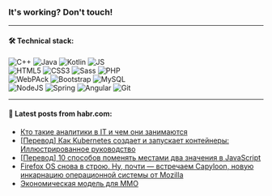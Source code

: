 ### It's working? Don't touch!

---

#### 🛠️ Technical stack:

![C++](https://img.shields.io/badge/C++-informational?logo=c%2B%2B&style=flat&logoColor=white&color=9C033A)
![Java](https://img.shields.io/badge/Java-informational?logo=java&style=flat&logoColor=white&color=007396)
![Kotlin](https://img.shields.io/badge/Kotlin-informational?logo=Kotlin&style=flat&logoColor=white&color=0095D5)
![JS](https://img.shields.io/badge/JS-informational?logo=javaScript&style=flat&logoColor=black&color=F7Df1E) <br>
![HTML5](https://img.shields.io/badge/HTML5-informational?logo=html5&style=flat&logoColor=white&color=E34F26)
![CSS3](https://img.shields.io/badge/CSS3-informational?logo=css3&style=flat&logoColor=white&color=157286)
![Sass](https://img.shields.io/badge/Saas-informational?logo=sass&style=flat&logoColor=white&color=hotpink)
![PHP](https://img.shields.io/badge/PHP-informational?logo=php&style=flat&logoColor=white&color=777BB4) <br>
![WebPAck](https://img.shields.io/badge/WebPack-informational?logo=webPack&style=flat&logoColor=white&color=FF6F00)
![Bootstrap](https://img.shields.io/badge/Bootstrap-informational?logo=Bootstrap&style=flat&logoColor=white&color=7952B3)
![MySQL](https://img.shields.io/badge/MySQL-informational?logo=MySQL&style=flat&logoColor=white&color=00f) <br>
![NodeJS](https://img.shields.io/badge/NodeJS-informational?logo=node.js&style=flat&logoColor=white&color=43853D)
![Spring](https://img.shields.io/badge/Spring-informational?logo=Spring&style=flat&logoColor=white&color=0A9EDC)
![Angular](https://img.shields.io/badge/Vue-informational?logo=vue.js&style=flat&logoColor=white&color=red)
![Git](https://img.shields.io/badge/Git-informational?logo=git&style=flat&logoColor=white&color=darkorange)

___

#### 💬 Latest posts from habr.com:

<!-- BLOG-POST-LIST:START -->
- [Кто такие аналитики в IT и чем они занимаются](https://habr.com/ru/post/657649/?utm_source=habrahabr&utm_medium=rss&utm_campaign=657649)
- [[Перевод] Как Kubernetes создает и запускает контейнеры: Иллюстрированное руководство](https://habr.com/ru/post/657641/?utm_source=habrahabr&utm_medium=rss&utm_campaign=657641)
- [[Перевод] 10 способов поменять местами два значения в JavaScript](https://habr.com/ru/post/657625/?utm_source=habrahabr&utm_medium=rss&utm_campaign=657625)
- [Firefox OS снова в строю. Ну, почти — встречаем Capyloon, новую инкарнацию операционной системы от Mozilla](https://habr.com/ru/post/653803/?utm_source=habrahabr&utm_medium=rss&utm_campaign=653803)
- [Экономическая модель для ММО](https://habr.com/ru/post/657603/?utm_source=habrahabr&utm_medium=rss&utm_campaign=657603)
<!-- BLOG-POST-LIST:END -->
